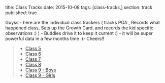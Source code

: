 title: Class Tracks
date: 2015-10-08
tags: [class-tracks,]
section: track
published: true

Guyss - here are the individual class trackers ( tracks POA , Records what happened class, Sets up the Growth Card, and records the kid specific observations :)  ) - Buddies drive it to keep it current :) - it will be super powerful data in a few months time :)- Cheers!!
    
> - <a href="https://docs.google.com/spreadsheets/d/1c3gcdQ9eW--HRZ2naoUqmmtq4SEcaP1W-ARhGkJU_ZU/" target="_blank">Class 5</a>
> - <a href="https://docs.google.com/spreadsheets/d/1D4qi--t7QGpqH2M4jt5hmB6ajs7HLyMHq4MScuAk2U0/" target="_blank">Class 6</a>
> - <a href="https://docs.google.com/spreadsheets/d/15ryazqUd80Im5jXM-VkGHXzCYGCKUoim9DXW8z9KKCU/" target="_blank">Class 7</a>
> - <a href="https://docs.google.com/spreadsheets/d/1ORAinnPNxAy0ULRz0ytGVjLWMqPopgYCi03ONptkPiE/" target="_blank">Class 8</a>
> - <a href="https://docs.google.com/spreadsheets/d/1fAgh9nwei0yvz29BFonSB_by_5EozEW6VAGTLyxJGuU/" target="_blank">Class 9 - Boys</a>
> - <a href="https://docs.google.com/spreadsheets/d/1vUzXw2yCsND4jgdexEIMZqAnQIQySGenAvyiYm0kCKU/" target="_blank">Class 9 - Girls</a>
